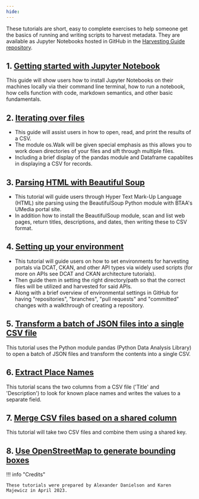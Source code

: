 ```yaml
---
hide:
---
```


These tutorials are short, easy to complete exercises to help someone get the basics of running and writing scripts to harvest metadata. They are available as Jupyter Notebooks hosted in GitHub in the [Harvesting Guide repository](https://github.com/geobtaa/harvesting-guide).

## 1. [Getting started with Jupyter Notebook](https://github.com/geobtaa/harvesting-guide/tree/main/docs/1-Tutorials/T-01_getting-started-jupyter)

This guide will show users how to install Jupyter Notebooks on their machines locally via their command line terminal, how to run a notebook, how cells function with code, markdown semantics, and other basic fundamentals.

## 2. [Iterating over files](https://github.com/geobtaa/harvesting-guide/blob/main/docs/1-Tutorials/T-02_iterating-files)

* This guide will assist users in how to open, read, and print the results of a CSV.
* The module os.Walk will be given special emphasis as this allows you to work down directories of your files and sift through multiple files.
* Including a brief display of the pandas module and Dataframe capablites in displaying a CSV for records.

## 3. [Parsing HTML with Beautiful Soup](https://github.com/geobtaa/harvesting-guide/tree/main/docs/1-Tutorials/T-03_parsing-html-beautiful-soup)

* This tutorial will guide users through Hyper Text Mark-Up Language (HTML) site parsing using the BeautifulSoup Python module with BTAA's UMedia portal site.
* In addition how to install the BeautifulSoup module, scan and list web pages, return titles, descriptions, and dates, then writing these to CSV format.

## 4. [Setting up your environment](https://github.com/geobtaa/harvesting-guide/blob/main/docs/1-Tutorials/Environment%20Setup%20Tutorial)

* This tutorial will guide users on how to set environments for harvesting portals via DCAT, CKAN, and other API types via widely used scripts (for more on APIs see DCAT and CKAN architecture tutorials).
* Then guide them in setting the right directory/path so that the correct files will be utilized and harvested for said APIs.
* Along with a brief overview of environmental settings in GitHub for having "repositories", "branches", "pull requests" and "committed" changes with a walkthrough of creating a repository.

## 5. [Transform a batch of JSON files into a single CSV file](https://github.com/geobtaa/harvesting-guide/blob/main/docs/1-Tutorials/Other/json2csv.ipynb)

This tutorial uses the Python module pandas (Python Data Analysis Library) to open a batch of JSON files and transform the contents into a single CSV.

## 6. [Extract Place Names](https://github.com/geobtaa/harvesting-guide/blob/main/docs/1-Tutorials/Other/extractPlaceNames.ipynb)

This tutorial scans the two columns from a CSV file ('Title' and 'Description') to look for known place names and writes the values to a separate field.

## 7. [Merge CSV files based on a shared column](https://github.com/geobtaa/harvesting-guide/blob/main/docs/1-Tutorials/Other/Merge%20CSV%20files%20based%20on%20a%20shared%20column.ipynb)

This tutorial will take two CSV files and combine them using a shared key.

## 8. [Use OpenStreetMap to generate bounding boxes](https://github.com/geobtaa/harvesting-guide/blob/main/docs/1-Tutorials/Other/osm.py)

!!! info "Credits"

	These tutorials were prepared by Alexander Danielson and Karen Majewicz in April 2023.
